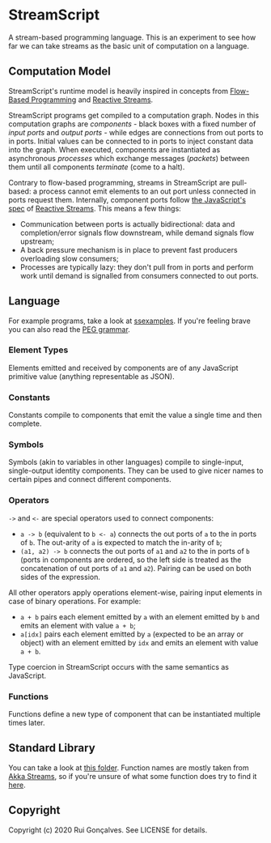 # StreamScript

A stream-based programming language. This is an experiment to see how far we can take streams as the basic unit of computation on a language.


## Computation Model

StreamScript's runtime model is heavily inspired in concepts from [Flow-Based Programming](https://en.wikipedia.org/wiki/Flow-based_programming) and [Reactive Streams](https://www.reactive-streams.org).

StreamScript programs get compiled to a computation graph. Nodes in this computation graphs are _components_ - black boxes with a fixed number of _input ports_ and _output ports_ - while edges are connections from out ports to in ports. Initial values can be connected to in ports to inject constant data into the graph. When executed, components are instantiated as asynchronous _processes_ which exchange messages (_packets_) between them until all components _terminate_ (come to a halt).

Contrary to flow-based programming, streams in StreamScript are pull-based: a process cannot emit elements to an out port unless connected in ports request them. Internally, component ports follow [the JavaScript's spec](https://github.com/reactive-streams/reactive-streams-js/) of [Reactive Streams](https://www.reactive-streams.org). This means a few things:

- Communication between ports is actually bidirectional: data and completion/error signals flow downstream, while demand signals flow upstream;
- A back pressure mechanism is in place to prevent fast producers overloading slow consumers;
- Processes are typically lazy: they don't pull from in ports and perform work until demand is signalled from consumers connected to out ports.


## Language

For example programs, take a look at [ssexamples](https://github.com/ruippeixotog/streamscript/tree/master/ssexamples). If you're feeling brave you can also read the [PEG grammar](https://github.com/ruippeixotog/streamscript/blob/master/src/grammar.ohm).

### Element Types

Elements emitted and received by components are of any JavaScript primitive value (anything representable as JSON).

### Constants

Constants compile to components that emit the value a single time and then complete.

### Symbols

Symbols (akin to variables in other languages) compile to single-input, single-output identity components. They can be used to give nicer names to certain pipes and connect different components.

### Operators

`->` and `<-` are special operators used to connect components:

- `a -> b` (equivalent to `b <- a`) connects the out ports of `a` to the in ports of `b`. The out-arity of `a` is expected to match the in-arity of `b`;
- `(a1, a2) -> b` connects the out ports of `a1` and `a2` to the in ports of `b` (ports in components are ordered, so the left side is treated as the concatenation of out ports of `a1` and `a2`). Pairing can be used on both sides of the expression.

All other operators apply operations element-wise, pairing input elements in case of binary operations. For example:

- `a + b` pairs each element emitted by `a` with an element emitted by `b` and emits an element with value `a + b`;
- `a[idx]` pairs each element emitted by `a` (expected to be an array or object) with an element emitted by `idx` and emits an element with value `a + b`.

Type coercion in StreamScript occurs with the same semantics as JavaScript.

### Functions

Functions define a new type of component that can be instantiated multiple times later.


## Standard Library

You can take a look at [this folder](https://github.com/ruippeixotog/streamscript/tree/master/src/runtime/sslib). Function names are mostly taken from [Akka Streams](https://doc.akka.io/docs/akka/current/stream/index.html), so if you're unsure of what some function does try to find it [here](https://doc.akka.io/docs/akka/current/stream/operators/index.html).

## Copyright

Copyright (c) 2020 Rui Gonçalves. See LICENSE for details.
